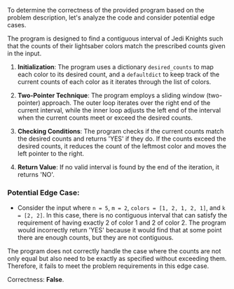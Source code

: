 To determine the correctness of the provided program based on the problem description, let's analyze the code and consider potential edge cases.

The program is designed to find a contiguous interval of Jedi Knights such that the counts of their lightsaber colors match the prescribed counts given in the input. 

1. **Initialization**: The program uses a dictionary `desired_counts` to map each color to its desired count, and a `defaultdict` to keep track of the current counts of each color as it iterates through the list of colors.

2. **Two-Pointer Technique**: The program employs a sliding window (two-pointer) approach. The outer loop iterates over the right end of the current interval, while the inner loop adjusts the left end of the interval when the current counts meet or exceed the desired counts.

3. **Checking Conditions**: The program checks if the current counts match the desired counts and returns 'YES' if they do. If the counts exceed the desired counts, it reduces the count of the leftmost color and moves the left pointer to the right.

4. **Return Value**: If no valid interval is found by the end of the iteration, it returns 'NO'.

### Potential Edge Case:
- Consider the input where `n = 5`, `m = 2`, `colors = [1, 2, 1, 2, 1]`, and `k = [2, 2]`. In this case, there is no contiguous interval that can satisfy the requirement of having exactly 2 of color 1 and 2 of color 2. The program would incorrectly return 'YES' because it would find that at some point there are enough counts, but they are not contiguous.

The program does not correctly handle the case where the counts are not only equal but also need to be exactly as specified without exceeding them. Therefore, it fails to meet the problem requirements in this edge case.

Correctness: **False**.